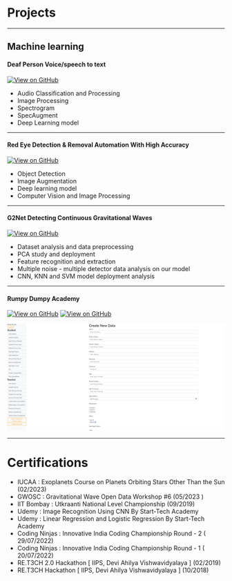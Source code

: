 # Projects
---
## Machine learning

#### Deaf Person Voice/speech to text

[![View on GitHub](https://img.shields.io/badge/Google_Drive-View_on_Google_Drive-yellow?logo=GitHub)](https://drive.google.com/drive/folders/1rfCQD8oEU2zYtAWW2xdPvkfgtaFnhpex?usp=sharing)

* Audio Classification and Processing
* Image Processing
* Spectrogram
* SpecAugment
* Deep Learning model

---
#### Red Eye Detection & Removal Automation With High Accuracy

[![View on GitHub](https://img.shields.io/badge/GitHub-View_on_GitHub-blue?logo=GitHub)](https://github.com/mridulgupta2906/red_eye_detection_and_removal)

* Object Detection
* Image Augmentation
* Deep learning model
* Computer Vision and Image Processing

---
#### G2Net Detecting Continuous Gravitational Waves

[![View on GitHub](https://img.shields.io/badge/GitHub-View_on_GitHub-blue?logo=GitHub)](https://github.com/mridulgupta2906/G2net-CGW)

* Dataset analysis and data preprocessing
* PCA study and deployment
* Feature recognition and extraction
* Multiple noise - multiple detector data analysis on our model
* CNN, KNN and SVM model deployment analysis

---
#### Rumpy Dumpy Academy

[![View on GitHub](https://img.shields.io/badge/GitHub-View_on_GitHub-blue?logo=GitHub)](https://github.com/mridulgupta2906/knaman)        [![View on GitHub](https://img.shields.io/badge/Live-Web_App_Link-red?logo=GitHub)](https://rumpydumpy.vercel.app/)


<center><img src="/rumpy-dumpy-school.png"/></center>

---


# Certifications

*  IUCAA : Exoplanets Course on Planets Orbiting Stars Other Than the Sun (02/2023)
*  GWOSC : Gravitational Wave Open Data Workshop #6 (05/2023 )
*  IIT Bombay : Utkraanti National Level Championship (09/2019)
*  Udemy : Image Recognition Using CNN By Start-Tech Academy
*  Udemy : Linear Regression and Logistic Regression By Start-Tech Academy
*  Coding Ninjas : Innovative India Coding Championship Round - 2 ( 29/07/2022)
*  Coding Ninjas : Innovative India Coding Championship Round - 1 ( 20/07/2022)
*  RE.T3CH 2.0 Hackathon [ IIPS, Devi Ahilya Vishwavidyalaya ] (02/2019)
*  RE.T3CH Hackathon [ IIPS, Devi Ahilya Vishwavidyalaya ] (10/2018)
